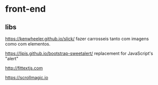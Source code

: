 # front-end

## libs

https://kenwheeler.github.io/slick/
fazer carrosseis tanto com imagens como com elementos.

https://lipis.github.io/bootstrap-sweetalert/
replacement for JavaScript's "alert"

http://fittextjs.com

https://scrollmagic.io

